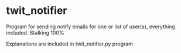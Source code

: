# twit_notifier
Program for sending notify emails for one or list of user(s), everything included. Stalking 100%  

Explanations are included in twit_notifier.py program
